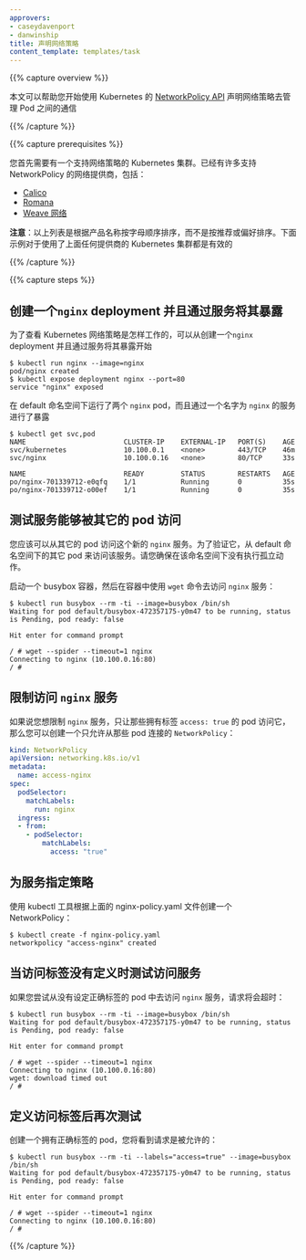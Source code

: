 ```yaml
---
approvers:
- caseydavenport
- danwinship
title: 声明网络策略
content_template: templates/task
---
```


{{% capture overview %}}


本文可以帮助您开始使用 Kubernetes 的 [NetworkPolicy API](/docs/concepts/services-networking/network-policies/) 声明网络策略去管理 Pod 之间的通信

{{% /capture %}}

{{% capture prerequisites %}}


您首先需要有一个支持网络策略的 Kubernetes 集群。已经有许多支持 NetworkPolicy 的网络提供商，包括：

* [Calico](/docs/tasks/configure-pod-container/calico-network-policy/)
* [Romana](/docs/tasks/configure-pod-container/romana-network-policy/)
* [Weave 网络](/docs/tasks/configure-pod-container/weave-network-policy/)


**注意**：以上列表是根据产品名称按字母顺序排序，而不是按推荐或偏好排序。下面示例对于使用了上面任何提供商的 Kubernetes 集群都是有效的

{{% /capture %}}

{{% capture steps %}}


## 创建一个`nginx` deployment 并且通过服务将其暴露


为了查看 Kubernetes 网络策略是怎样工作的，可以从创建一个`nginx` deployment 并且通过服务将其暴露开始

```console
$ kubectl run nginx --image=nginx
pod/nginx created
$ kubectl expose deployment nginx --port=80
service "nginx" exposed
```


在 default 命名空间下运行了两个 `nginx` pod，而且通过一个名字为 `nginx` 的服务进行了暴露

```console
$ kubectl get svc,pod
NAME                        CLUSTER-IP    EXTERNAL-IP   PORT(S)    AGE
svc/kubernetes              10.100.0.1    <none>        443/TCP    46m
svc/nginx                   10.100.0.16   <none>        80/TCP     33s

NAME                        READY         STATUS        RESTARTS   AGE
po/nginx-701339712-e0qfq    1/1           Running       0          35s
po/nginx-701339712-o00ef    1/1           Running       0          35s
```


## 测试服务能够被其它的 pod 访问


您应该可以从其它的 pod 访问这个新的 `nginx` 服务。为了验证它，从 default 命名空间下的其它 pod 来访问该服务。请您确保在该命名空间下没有执行孤立动作。


启动一个 busybox 容器，然后在容器中使用 `wget` 命令去访问 `nginx` 服务：

```console
$ kubectl run busybox --rm -ti --image=busybox /bin/sh
Waiting for pod default/busybox-472357175-y0m47 to be running, status is Pending, pod ready: false

Hit enter for command prompt

/ # wget --spider --timeout=1 nginx
Connecting to nginx (10.100.0.16:80)
/ #
```


## 限制访问 `nginx` 服务


如果说您想限制 `nginx` 服务，只让那些拥有标签 `access: true` 的 pod 访问它，那么您可以创建一个只允许从那些 pod 连接的 `NetworkPolicy`：

```yaml
kind: NetworkPolicy
apiVersion: networking.k8s.io/v1
metadata:
  name: access-nginx
spec:
  podSelector:
    matchLabels:
      run: nginx
  ingress:
  - from:
    - podSelector:
        matchLabels:
          access: "true"
```


## 为服务指定策略


使用 kubectl 工具根据上面的 nginx-policy.yaml 文件创建一个 NetworkPolicy：

```console
$ kubectl create -f nginx-policy.yaml
networkpolicy "access-nginx" created
```


## 当访问标签没有定义时测试访问服务


如果您尝试从没有设定正确标签的 pod 中去访问 `nginx` 服务，请求将会超时：

```console
$ kubectl run busybox --rm -ti --image=busybox /bin/sh
Waiting for pod default/busybox-472357175-y0m47 to be running, status is Pending, pod ready: false

Hit enter for command prompt

/ # wget --spider --timeout=1 nginx
Connecting to nginx (10.100.0.16:80)
wget: download timed out
/ #
```


## 定义访问标签后再次测试


创建一个拥有正确标签的 pod，您将看到请求是被允许的：

```console
$ kubectl run busybox --rm -ti --labels="access=true" --image=busybox /bin/sh
Waiting for pod default/busybox-472357175-y0m47 to be running, status is Pending, pod ready: false

Hit enter for command prompt

/ # wget --spider --timeout=1 nginx
Connecting to nginx (10.100.0.16:80)
/ #
```
{{% /capture %}}


